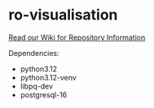 # ro-visualisation
[Read our Wiki for Repository Information](../../wiki)

Dependencies:
- python3.12
- python3.12-venv
- libpq-dev
- postgresql-16
